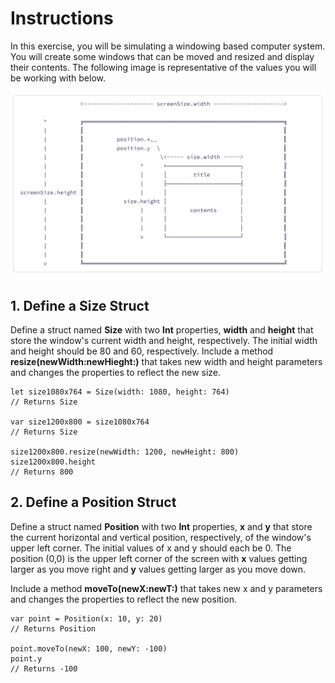 #  Instructions

In this exercise, you will be simulating a windowing based computer system. You will create some windows that can be moved and resized and display their contents. The following image is representative of the values you will be working with below.

![Windowing-system](../Images/windowing-system.png)

## 1. Define a Size Struct

Define a struct named **Size** with two **Int** properties, **width** and **height** that store the window's current width and height, respectively. The initial width and height should be 80 and 60, respectively. Include a method **resize(newWidth:newHieght:)** that takes new width and height parameters and changes the properties to reflect the new size.

    let size1080x764 = Size(width: 1080, height: 764)
    // Returns Size
    
    var size1200x800 = size1080x764
    // Returns Size
    
    size1200x800.resize(newWidth: 1200, newHeight: 800)
    size1200x800.height
    // Returns 800

## 2. Define a Position Struct

Define a struct named **Position** with two **Int** properties, **x** and **y** that store the current horizontal and vertical position, respectively, of the window's upper left corner. The initial values of x and y should each be 0. The position (0,0) is the upper left corner of the screen with **x** values getting larger as you move right and **y** values getting larger as you move down.

Include a method **moveTo(newX:newT:)** that takes new x and y parameters and changes the properties to reflect the new position.

    var point = Position(x: 10, y: 20)
    // Returns Position
    
    point.moveTo(newX: 100, newY: -100)
    point.y
    // Returns -100


